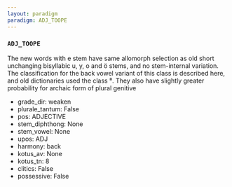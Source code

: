 ```yaml
---
layout: paradigm
paradigm: ADJ_TOOPE
---
```

### ` ADJ_TOOPE `

The new words with e stem have same allomorph selection as old short unchanging bisyllabic u, y, o and ö stems, and no stem-internal variation. The classification for the back vowel variant of this class is described here, and old dictionaries used the class ⁸. They also have slightly greater probability for archaic form of plural genitive
* grade_dir: weaken
* plurale_tantum: False
* pos: ADJECTIVE
* stem_diphthong: None
* stem_vowel: None
* upos: ADJ
* harmony: back
* kotus_av: None
* kotus_tn: 8
* clitics: False
* possessive: False
